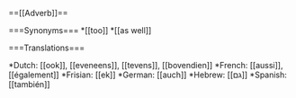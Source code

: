 ==[[Adverb]]==

===Synonyms===
*[[too]]
*[[as well]]

===Translations===

*Dutch: [[ook]], [[eveneens]], [[tevens]], [[bovendien]]
*French: [[aussi]], [[également]]
*Frisian: [[ek]]
*German: [[auch]]
*Hebrew: [[גם]]
*Spanish: [[también]]